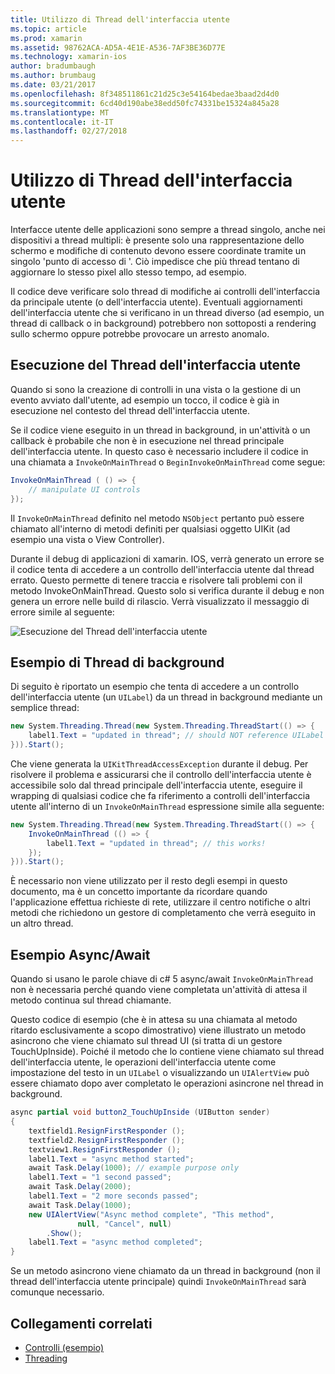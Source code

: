 ```yaml
---
title: Utilizzo di Thread dell'interfaccia utente
ms.topic: article
ms.prod: xamarin
ms.assetid: 98762ACA-AD5A-4E1E-A536-7AF3BE36D77E
ms.technology: xamarin-ios
author: bradumbaugh
ms.author: brumbaug
ms.date: 03/21/2017
ms.openlocfilehash: 8f348511861c21d25c3e54164bedae3baad2d4d0
ms.sourcegitcommit: 6cd40d190abe38edd50fc74331be15324a845a28
ms.translationtype: MT
ms.contentlocale: it-IT
ms.lasthandoff: 02/27/2018
---
```

# <a name="working-with-the-ui-thread"></a>Utilizzo di Thread dell'interfaccia utente

Interfacce utente delle applicazioni sono sempre a thread singolo, anche nei dispositivi a thread multipli: è presente solo una rappresentazione dello schermo e modifiche di contenuto devono essere coordinate tramite un singolo 'punto di accesso di '. Ciò impedisce che più thread tentano di aggiornare lo stesso pixel allo stesso tempo, ad esempio.

Il codice deve verificare solo thread di modifiche ai controlli dell'interfaccia da principale utente (o dell'interfaccia utente). Eventuali aggiornamenti dell'interfaccia utente che si verificano in un thread diverso (ad esempio, un thread di callback o in background) potrebbero non sottoposti a rendering sullo schermo oppure potrebbe provocare un arresto anomalo.

## <a name="ui-thread-execution"></a>Esecuzione del Thread dell'interfaccia utente

Quando si sono la creazione di controlli in una vista o la gestione di un evento avviato dall'utente, ad esempio un tocco, il codice è già in esecuzione nel contesto del thread dell'interfaccia utente.

Se il codice viene eseguito in un thread in background, in un'attività o un callback è probabile che non è in esecuzione nel thread principale dell'interfaccia utente. In questo caso è necessario includere il codice in una chiamata a `InvokeOnMainThread` o `BeginInvokeOnMainThread` come segue:

```csharp
InvokeOnMainThread ( () => {
    // manipulate UI controls
});
```

Il `InvokeOnMainThread` definito nel metodo `NSObject` pertanto può essere chiamato all'interno di metodi definiti per qualsiasi oggetto UIKit (ad esempio una vista o View Controller).

Durante il debug di applicazioni di xamarin. IOS, verrà generato un errore se il codice tenta di accedere a un controllo dell'interfaccia utente dal thread errato. Questo permette di tenere traccia e risolvere tali problemi con il metodo InvokeOnMainThread. Questo solo si verifica durante il debug e non genera un errore nelle build di rilascio. Verrà visualizzato il messaggio di errore simile al seguente:

 ![](ui-thread-images/image10.png "Esecuzione del Thread dell'interfaccia utente")

 <a name="Background_Thread_Example" />


## <a name="background-thread-example"></a>Esempio di Thread di background

Di seguito è riportato un esempio che tenta di accedere a un controllo dell'interfaccia utente (un `UILabel`) da un thread in background mediante un semplice thread:

```csharp
new System.Threading.Thread(new System.Threading.ThreadStart(() => {
    label1.Text = "updated in thread"; // should NOT reference UILabel on background thread!
})).Start();
```

Che viene generata la `UIKitThreadAccessException` durante il debug. Per risolvere il problema e assicurarsi che il controllo dell'interfaccia utente è accessibile solo dal thread principale dell'interfaccia utente, eseguire il wrapping di qualsiasi codice che fa riferimento a controlli dell'interfaccia utente all'interno di un `InvokeOnMainThread` espressione simile alla seguente:

```csharp
new System.Threading.Thread(new System.Threading.ThreadStart(() => {
    InvokeOnMainThread (() => {
        label1.Text = "updated in thread"; // this works!
    });
})).Start();
```

È necessario non viene utilizzato per il resto degli esempi in questo documento, ma è un concetto importante da ricordare quando l'applicazione effettua richieste di rete, utilizzare il centro notifiche o altri metodi che richiedono un gestore di completamento che verrà eseguito in un altro thread.

 <a name="Async_Await_Example" />


## <a name="asyncawait-example"></a>Esempio Async/Await

Quando si usano le parole chiave di c# 5 async/await `InvokeOnMainThread` non è necessaria perché quando viene completata un'attività di attesa il metodo continua sul thread chiamante.

Questo codice di esempio (che è in attesa su una chiamata al metodo ritardo esclusivamente a scopo dimostrativo) viene illustrato un metodo asincrono che viene chiamato sul thread UI (si tratta di un gestore TouchUpInside). Poiché il metodo che lo contiene viene chiamato sul thread dell'interfaccia utente, le operazioni dell'interfaccia utente come impostazione del testo in un `UILabel` o visualizzando un `UIAlertView` può essere chiamato dopo aver completato le operazioni asincrone nel thread in background.

```csharp
async partial void button2_TouchUpInside (UIButton sender)
{
    textfield1.ResignFirstResponder ();
    textfield2.ResignFirstResponder ();
    textview1.ResignFirstResponder ();
    label1.Text = "async method started";
    await Task.Delay(1000); // example purpose only
    label1.Text = "1 second passed";
    await Task.Delay(2000);
    label1.Text = "2 more seconds passed";
    await Task.Delay(1000);
    new UIAlertView("Async method complete", "This method", 
               null, "Cancel", null)
        .Show();
    label1.Text = "async method completed";
}
```

Se un metodo asincrono viene chiamato da un thread in background (non il thread dell'interfaccia utente principale) quindi `InvokeOnMainThread` sarà comunque necessario.


## <a name="related-links"></a>Collegamenti correlati

- [Controlli (esempio)](https://developer.xamarin.com/samples/Controls/)
- [Threading](~/ios/app-fundamentals/threading.md)
